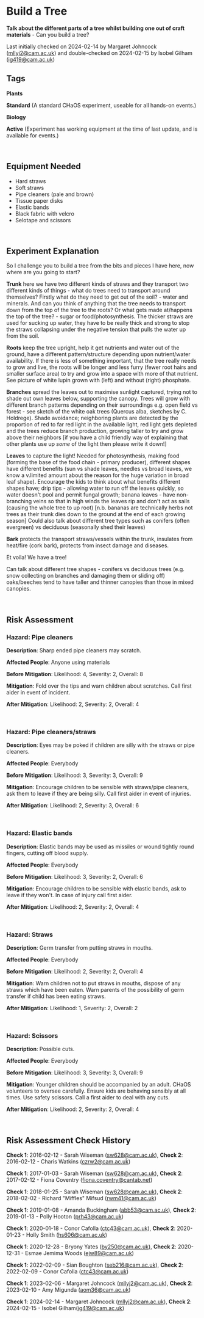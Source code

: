 # Build a Tree

**Talk about the different parts of a tree whilst building one out of craft materials** - Can you build a tree?

Last initially checked on 2024-02-14 by Margaret Johncock (mllyj2@cam.ac.uk) and double-checked on 2024-02-15 by Isobel Gilham (ig419@cam.ac.uk)

## Tags
<!--- Start Tags (DO NOT REMOVE THIS COMMENT) --->

**Plants**

**Standard** (A standard CHaOS experiment, useable for all hands-on events.)

**Biology**

**Active** (Experiment has working equipment at the time of last update, and is available for events.)
<!--- End Tags (DO NOT REMOVE THIS COMMENT) --->

<br/>

## Equipment Needed 
- Hard straws
- Soft straws
- Pipe cleaners (pale and brown)
- Tissue paper disks
- Elastic bands
- Black fabric with velcro
- Selotape and scissors

<br/>

## Experiment Explanation 

So I challenge you to build a tree from the bits and pieces I have here, now where are you going to start?

**Trunk** here we have two different kinds of straws and they transport two different kinds of things - what do trees need to transport around themselves? Firstly what do they need to get out of the soil? - water and minerals. And can you think of anything that the tree needs to transport down from the top of the tree to the roots? Or what gets made at/happens the top of the tree? - sugar or food/photosynthesis. The thicker straws are used for sucking up water, they have to be really thick and strong to stop the straws collapsing under the negative tension that pulls the water up from the soil. 

**Roots** keep the tree upright, help it get nutrients and water out of the ground, have a different pattern/structure depending upon nutrient/water availability. If there is less of something important, that the tree really needs to grow and live, the roots will be longer and less furry (fewer root hairs and smaller surface area) to try and grow into a space with more of that nutrient. See picture of white lupin grown with (left) and without (right) phosphate.

**Branches** spread the leaves out to maximise sunlight captured, trying not to shade out own leaves below, supporting the canopy. Trees will grow with different branch patterns depending on their surroundings e.g. open field vs forest - see sketch of the white oak trees (Quercus alba, sketches by C. Holdrege). Shade avoidance; neighboring plants are detected by the proportion of red to far red light in the available light, red light gets depleted and the trees reduce branch production, growing taller to try and grow above their neighbors [if you have a child friendly way of explaining that other plants use up *some* of the light then please write it down!]

**Leaves** to capture the light! Needed for photosynthesis, making food (forming the base of the food chain - primary producer), different shapes have different benefits (sun vs shade leaves, needles vs broad leaves, we know a v.limited amount about the reason for the huge variation in broad leaf shape). Encourage the kids to think about what benefits different shapes have; drip tips - allowing water to run off the leaves quickly, so water doesn't pool and permit fungal growth; banana leaves - have non-branching veins so that in high winds the leaves rip and don't act as sails (causing the whole tree to up root) [n.b. bananas are technically herbs not trees as their trunk dies down to the ground at the end of each growing season] Could also talk about different tree types such as conifers (often evergreen) vs deciduous (seasonally shed their leaves)

**Bark** protects the transport straws/vessels within the trunk, insulates from heat/fire (cork bark), protects from insect damage and diseases. 

Et voila! We have a tree!

Can talk about different tree shapes - conifers vs deciduous trees (e.g. snow collecting on branches and damaging them or sliding off) oaks/beeches tend to have taller and thinner canopies than those in mixed canopies. 

<br/>

## Risk Assessment

### **Hazard**: Pipe cleaners

**Description**: Sharp ended pipe cleaners may scratch.

**Affected People**: Anyone using materials

**Before Mitigation**: Likelihood: 4, Severity: 2, Overall: 8

**Mitigation**: Fold over the tips and warn children about scratches.
Call first aider in event of incident.

**After Mitigation**: Likelihood: 2, Severity: 2, Overall: 4

<br/>

### **Hazard**: Pipe cleaners/straws

**Description**: Eyes may be poked if children are silly with the straws or pipe cleaners.

**Affected People**: Everybody

**Before Mitigation**: Likelihood: 3, Severity: 3, Overall: 9

**Mitigation**: Encourage children to be sensible with straws/pipe cleaners, ask them to leave if they are being silly.
Call first aider in event of injuries.

**After Mitigation**: Likelihood: 2, Severity: 3, Overall: 6

<br/>

### **Hazard**: Elastic bands

**Description**: Elastic bands may be used as missiles or wound tightly round fingers, cutting off blood supply.

**Affected People**: Everybody

**Before Mitigation**: Likelihood: 3, Severity: 2, Overall: 6

**Mitigation**: Encourage children to be sensible with elastic bands, ask to leave if they won't.
In case of injury call first aider.

**After Mitigation**: Likelihood: 2, Severity: 2, Overall: 4

<br/>

### **Hazard**: Straws

**Description**: Germ transfer from putting straws in mouths.

**Affected People**: Everybody

**Before Mitigation**: Likelihood: 2, Severity: 2, Overall: 4

**Mitigation**: Warn children not to put straws in mouths, dispose of any straws which have been eaten.
Warn parents of the possibility of germ transfer if child has been eating straws.

**After Mitigation**: Likelihood: 1, Severity: 2, Overall: 2

<br/>

### **Hazard**: Scissors

**Description**: Possible cuts.

**Affected People**: Everybody

**Before Mitigation**: Likelihood: 3, Severity: 3, Overall: 9

**Mitigation**: Younger children should be accompanied by an adult. CHaOS volunteers to oversee carefully. Ensure kids are behaving sensibly at all times. Use safety scissors. Call a first aider to deal with any cuts.

**After Mitigation**: Likelihood: 2, Severity: 2, Overall: 4

<br/>

## Risk Assessment Check History 

**Check 1**: 2016-02-12 - Sarah Wiseman (sw628@cam.ac.uk), **Check 2**: 2016-02-12 - Charis Watkins (czrw2@cam.ac.uk)

**Check 1**: 2017-01-03 - Sarah Wiseman (sw628@cam.ac.uk), **Check 2**: 2017-02-12 - Fiona Coventry (fiona.coventry@cantab.net)

**Check 1**: 2018-01-25 - Sarah Wiseman (sw628@cam.ac.uk), **Check 2**: 2018-02-02 - Richard "Miffles" Mifsud (rwm41@cam.ac.uk)

**Check 1**: 2019-01-08 - Amanda Buckingham (abb53@cam.ac.uk), **Check 2**: 2019-01-13 - Polly Hooton (prh43@cam.ac.uk)

**Check 1**: 2020-01-18 - Conor Cafolla (ctc43@cam.ac.uk), **Check 2**: 2020-01-23 - Holly Smith (hs606@cam.ac.uk)

**Check 1**: 2020-12-28 - Bryony Yates (by250@cam.ac.uk), **Check 2**: 2020-12-31 - Esmae Jemima Woods (ejw89@cam.ac.uk)

**Check 1**: 2022-02-09 - Sian Boughton (seb216@cam.ac.uk), **Check 2**: 2022-02-09 - Conor Cafolla (ctc43@cam.ac.uk)

**Check 1**: 2023-02-06 - Margaret Johncock (mllyj2@cam.ac.uk), **Check 2**: 2023-02-10 - Amy Migunda (aom36@cam.ac.uk)

**Check 1**: 2024-02-14 - Margaret Johncock (mllyj2@cam.ac.uk), **Check 2**: 2024-02-15 - Isobel Gilham(ig419@cam.ac.uk)
 
